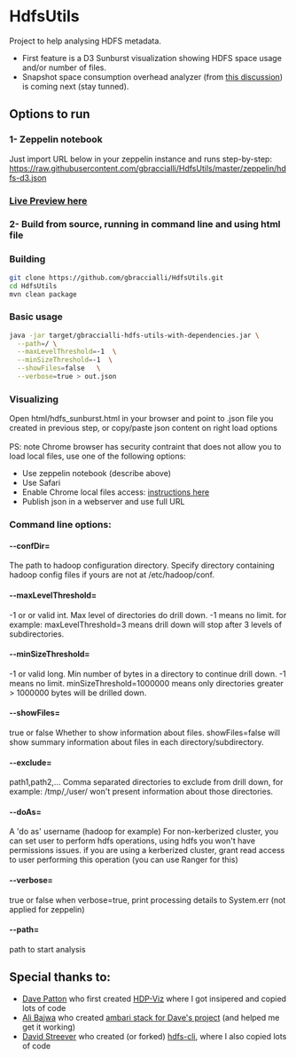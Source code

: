 # HdfsUtils
Project to help analysing HDFS metadata.

- First feature is a D3 Sunburst visualization showing HDFS space usage and/or number of files.
- Snapshot space consumption overhead analyzer (from [this discussion](https://community.hortonworks.com/questions/24063/hdfs-snapshot-space-consumption-report.html)) is coming next (stay tunned).

## Options to run
### 1- Zeppelin notebook
Just import URL below in your zeppelin instance and runs step-by-step:<br/>
https://raw.githubusercontent.com/gbraccialli/HdfsUtils/master/zeppelin/hdfs-d3.json

### [Live Preview here](https://www.zeppelinhub.com/viewer/notebooks/aHR0cHM6Ly9yYXcuZ2l0aHVidXNlcmNvbnRlbnQuY29tL2dicmFjY2lhbGxpL0hkZnNVdGlscy9tYXN0ZXIvemVwcGVsaW4vbm90ZS5qc29u)

### 2- Build from source, running in command line and using html file
### Building
```sh
git clone https://github.com/gbraccialli/HdfsUtils.git
cd HdfsUtils
mvn clean package
````
### Basic usage
```sh
java -jar target/gbraccialli-hdfs-utils-with-dependencies.jar \
  --path=/ \
  --maxLevelThreshold=-1  \
  --minSizeThreshold=-1  \
  --showFiles=false   \
  --verbose=true > out.json  
```
### Visualizing
Open html/hdfs_sunburst.html in your browser and point to  .json file you created in previous step, or copy/paste json content on right load options<br/>
<br/>
PS: note Chrome browser has security contraint that does not allow you to load local files, use one of the following options:
- Use zeppelin notebook (describe above)
- Use Safari
- Enable Chrome local files access: [instructions here](http://stackoverflow.com/questions/18586921/how-to-launch-html-using-chrome-at-allow-file-access-from-files-mode)
- Publish json in a webserver and use full URL


### Command line options:

#### --confDir=
The path to hadoop configuration directory.
Specify directory containing hadoop config files if yours are not at /etc/hadoop/conf.

#### --maxLevelThreshold=
-1 or or valid int.
Max level of directories do drill down. -1 means no limit. for example: maxLevelThreshold=3 means drill down will stop after 3 levels of subdirectories.

#### --minSizeThreshold=
-1 or valid long.
Min number of bytes in a directory to continue drill down. -1 means no limit. minSizeThreshold=1000000 means only directories greater > 1000000 bytes will be drilled down.

#### --showFiles=
true or false
Whether to show information about files. showFiles=false will show summary information about files in each directory/subdirectory.

#### --exclude=
path1,path2,...
Comma separated directories to exclude from drill down, for example: /tmp/,/user/ won't present information about those directories.

#### --doAs=
A 'do as' username (hadoop for example)
For non-kerberized cluster, you can set user to perform hdfs operations, using hdfs you won't have permissions issues. if you are using a kerberized cluster, grant read access to user performing this operation (you can use Ranger for this) 

#### --verbose=
true or false
when verbose=true, print processing details to System.err (not applied for zeppelin)

#### --path=
path to start analysis


## Special thanks to:
- [Dave Patton](https://github.com/dp1140a) who first created [HDP-Viz](https://github.com/dp1140a/HDP-Viz) where I got insipered and copied lots of code
- [Ali Bajwa](https://github.com/abajwa-hw) who created [ambari stack for Dave's project](https://github.com/abajwa-hw/hdpviz) (and helped me get it working)
- [David Streever](https://github.com/dstreev) who created (or forked) [hdfs-cli](https://github.com/dstreev/hdfs-cli), where I also copied lots of code
